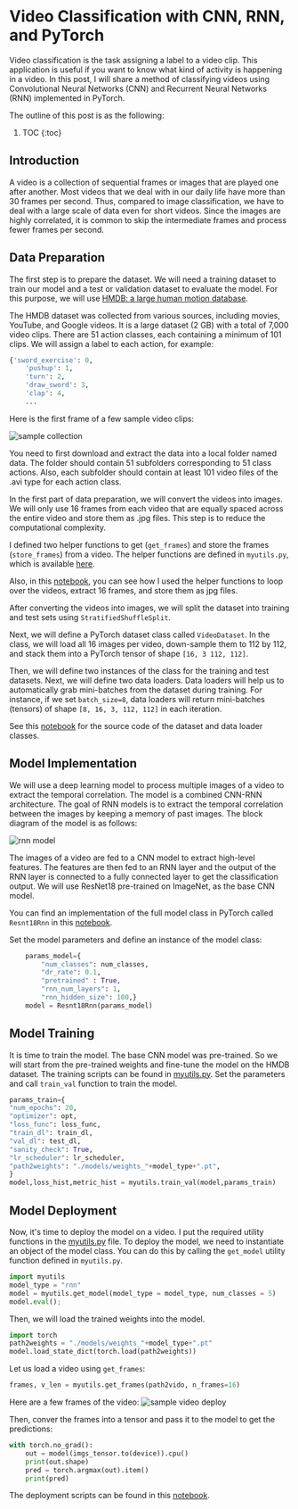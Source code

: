 # Video Classification with CNN, RNN, and PyTorch

Video classification is the task assigning a label to a video clip. This application is useful if you want to know what kind of
activity is happening in a video. In this post, I will share a method of classifying videos using Convolutional Neural Networks (CNN) and Recurrent Neural Networks (RNN) implemented in PyTorch.

The outline of this post is as the following:
1. TOC
{:toc}

## Introduction
A video is a collection of sequential frames or images that are played one after another. Most videos that we deal with in our daily life have
more than 30 frames per second. Thus, compared to image classification, we have to deal with a large scale of data even for short videos. Since the images are highly correlated, it is common to skip the intermediate frames and process fewer frames per second. 


## Data Preparation
The first step is to prepare the dataset. We will need a training dataset to train our model and a test or validation dataset to evaluate the model. For this purpose, we will use [HMDB: a large human motion database](https://serre-lab.clps.brown.edu/resource/hmdb-a-large-human-motion-database/#overview). 

The HMDB dataset was collected from various sources, including movies, YouTube, and Google videos. It is a large dataset (2 GB) with a total of 7,000 video clips. There are 51 action classes, each containing a minimum of 101 clips. We will assign a label to each action, for example:

```python
{'sword_exercise': 0,
    'pushup': 1,
    'turn': 2,
    'draw_sword': 3,
    'clap': 4,
    ...
```

Here is the first frame of a few sample video clips:

![sample collection](/images/vidclass/samplevid.png)

You need to first download and extract the data into a local folder named data. The folder should contain 51 subfolders corresponding to 51 class actions. Also, each subfolder should contain at least 101 video files of the .avi type for each action class. 

In the first part of data preparation, we will convert the videos into images. We will only use 16 frames from each video that are equally spaced across the entire video and store them as .jpg files. This step is to reduce the computational complexity.

I defined two helper functions to get (```get_frames```) and store the frames (```store_frames```) from a video. The helper functions are defined in ```myutils.py```, which is available [here](https://github.com/PacktPublishing/PyTorch-Computer-Vision-Cookbook/blob/master/Chapter10/myutils.py).

Also, in this [notebook](https://github.com/PacktPublishing/PyTorch-Computer-Vision-Cookbook/blob/master/Chapter10/prepare_data.ipynb), you can see how I used the helper functions to loop over the videos, extract 16 frames, and store them as jpg files.

After converting the videos into images, we will split the dataset into training and test sets using ```StratifiedShuffleSplit```. 

Next, we will define a PyTorch dataset class called ```VideoDataset```. In the class, we will load all 16 images per video, down-sample them to 112 by 112, and stack them into a PyTorch tensor of shape ```[16, 3 112, 112]```.

Then, we will define two instances of the class for the training and test datasets. Next, we will define two data loaders. Data loaders will help us to automatically grab mini-batches from the dataset during training. For instance, if we set ```batch_size=8```, data loaders will return mini-batches (tensors) of shape ```[8, 16, 3, 112, 112]``` in each iteration.

See this [notebook](https://github.com/PacktPublishing/PyTorch-Computer-Vision-Cookbook/blob/master/Chapter10/Chapter10.ipynb) for the source code of the dataset and data loader classes.

## Model Implementation
We will use a deep learning model to process multiple images of a video to extract the temporal correlation. The model is a combined CNN-RNN architecture. The goal of RNN models is to extract the temporal correlation between the images by keeping a memory of past images. The block
diagram of the model is as follows:

![rnn model](/images/vidclass/rnnmodel.png)

The images of a video are fed to a CNN model to extract high-level features.
The features are then fed to an RNN layer and the output of the RNN layer is connected to
a fully connected layer to get the classification output. We will use ResNet18 pre-trained on ImageNet, as the base CNN model.

You can find an implementation of the full model class in PyTorch called ```Resnt18Rnn``` in this [notebook](https://github.com/PacktPublishing/PyTorch-Computer-Vision-Cookbook/blob/master/Chapter10/Chapter10.ipynb).

Set the model parameters and define an instance of the model class:

```python
    params_model={
        "num_classes": num_classes,
        "dr_rate": 0.1,
        "pretrained" : True,
        "rnn_num_layers": 1,
        "rnn_hidden_size": 100,}
    model = Resnt18Rnn(params_model)      
```



## Model Training
It is time to train the model. The base CNN model was pre-trained. So we will start from the pre-trained weights and fine-tune the model on the HMDB dataset.
The training scripts can be found in [myutils.py](https://github.com/PacktPublishing/PyTorch-Computer-Vision-Cookbook/blob/master/Chapter10/myutils.py). Set the parameters and call ```train_val``` function to train the model.

```python
params_train={
"num_epochs": 20,
"optimizer": opt,
"loss_func": loss_func,
"train_dl": train_dl,
"val_dl": test_dl,
"sanity_check": True,
"lr_scheduler": lr_scheduler,
"path2weights": "./models/weights_"+model_type+".pt",
}
model,loss_hist,metric_hist = myutils.train_val(model,params_train)
```

## Model Deployment

Now, it's time to deploy the model on a video. I put the required utility functions in the [myutils.py](https://github.com/PacktPublishing/PyTorch-Computer-Vision-Cookbook/blob/master/Chapter10/myutils.py) file. To deploy the model, we need to instantiate an object
of the model class. You can do this by calling the ```get_model``` utility function defined in ```myutils.py```. 

```python
import myutils
model_type = "rnn"
model = myutils.get_model(model_type = model_type, num_classes = 5)
model.eval();
```

Then, we will load the trained weights into the model.

```python
import torch
path2weights = "./models/weights_"+model_type+".pt"
model.load_state_dict(torch.load(path2weights))
```

Let us load a video using ```get_frames```:

```python
frames, v_len = myutils.get_frames(path2vido, n_frames=16)
```

Here are a few frames of the video:
![sample video deploy](/images/vidclass/samplevid2.png)


Then, conver the frames into a tensor and pass it to the model to get the predictions:

```python
with torch.no_grad():
    out = model(imgs_tensor.to(device)).cpu()
    print(out.shape)
    pred = torch.argmax(out).item()
    print(pred)
```

The deployment scripts can be found in this [notebook](https://github.com/PacktPublishing/PyTorch-Computer-Vision-Cookbook/blob/master/Chapter10/DeployingModel.ipynb).
